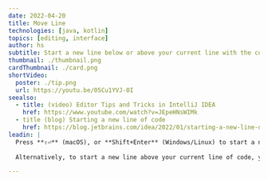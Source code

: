 ```yaml
---
date: 2022-04-20
title: Move Line
technologies: [java, kotlin]
topics: [editing, interface]
author: hs
subtitle: Start a new line below or above your current line with the correct indentation.
thumbnail: ./thumbnail.png
cardThumbnail: ./card.png
shortVideo:
  poster: ./tip.png
  url: https://youtu.be/05Cu1YVJ-0I
seealso:
  - title: (video) Editor Tips and Tricks in IntelliJ IDEA
    href: https://www.youtube.com/watch?v=JEpeHNsWIMk
  - title (blog) Starting a new line of code
    href: https://blog.jetbrains.com/idea/2022/01/starting-a-new-line-of-code-how-many-keystrokes-does-it-usually-take-you/
leadin: |
  Press **⇧⏎** (macOS), or **Shift+Enter** (Windows/Linux) to start a new line. You can do this at the start of a line, the middle of a line or the end of a line, the indentation will always be correct.   
   
  Alternatively, to start a new line above your current line of code, you can press **⌥⌘⏎** (macOS), or **Ctrl+Alt+Enter** (Windows/Linux)

---
```

